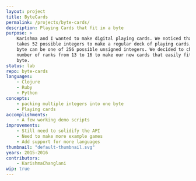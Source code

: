 ```yaml
---
layout: project
title: ByteCards
permalink: /projects/byte-cards/
description: Playing Cards that fit in a byte
purpose: >
    Karishma and I wanted to make digital playing cards. We noticed that it only
    takes 52 possible integers to make a regular deck of playing cards, but a
    byte can be one of 256 possible unsigned integers. We decided to change the
    number of ranks from 13 to 16 to make our new cards that easily fit in a
    byte.
status: lab
repo: byte-cards
languages:
    - Clojure
    - Ruby
    - Python
concepts:
    - packing multiple integers into one byte
    - Playing cards
accomplishments:
    - A few working demo scripts
improvements:
    - Still need to solidify the API
    - Need to make more example games
    - Add support for more languages
thumbnail: "default-thumbnail.svg"
years: 2015-2016
contributors:
    - KarishmaChanglani
wip: true
---
```

